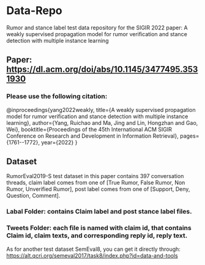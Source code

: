 # Data-Repo
Rumor and stance label test data repository for the SIGIR 2022 paper: A weakly supervised propagation model for rumor verification and stance detection with multiple instance learning

## Paper: https://dl.acm.org/doi/abs/10.1145/3477495.3531930

### Please use the following citation:
@inproceedings{yang2022weakly,
  title={A weakly supervised propagation model for rumor verification and stance detection with multiple instance learning},
  author={Yang, Ruichao and Ma, Jing and Lin, Hongzhan and Gao, Wei},
  booktitle={Proceedings of the 45th International ACM SIGIR Conference on Research and Development in Information Retrieval},
  pages={1761--1772},
  year={2022}
}

## Dataset
RumorEval2019-S test dataset in this paper contains 397 conversation threads, claim label comes from one of [True Rumor, False Rumor, Non Rumor, Unverified Rumor], post label comes from one of [Support, Deny, Question, Comment]. 

### Labal Folder: contains Claim label and post stance label files.
### Tweets Folder: each file is named with claim id, that contains Claim id, claim texts, and corresponding reply id, reply text.

As for another test dataset SemEval8, you can get it directly through: https://alt.qcri.org/semeval2017/task8/index.php?id=data-and-tools
